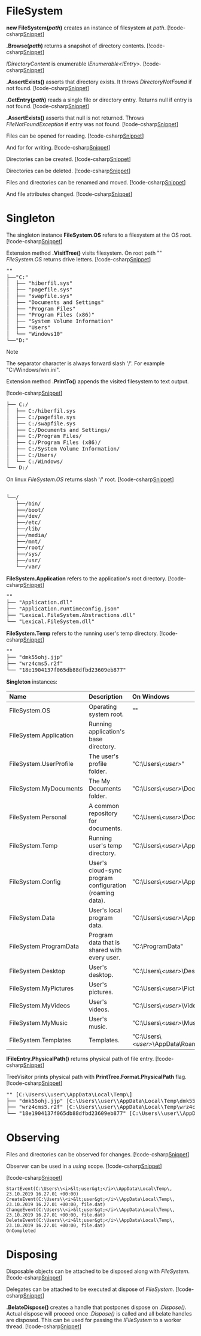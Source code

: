 ﻿# FileSystem

**new FileSystem(<i>path</i>)** creates an instance of filesystem at *path*. 
[!code-csharp[Snippet](Examples.cs#Snippet_1a)]

**.Browse(<i>path</i>)** returns a snapshot of directory contents. 
[!code-csharp[Snippet](Examples.cs#Snippet_2a)]

*IDirectoryContent* is enumerable *IEnumerable&lt;IEntry&gt;*.
[!code-csharp[Snippet](Examples.cs#Snippet_2d)]

**.AssertExists()** asserts that directory exists. It throws *DirectoryNotFound* if not found.
[!code-csharp[Snippet](Examples.cs#Snippet_2e)]

**.GetEntry(<i>path</i>)** reads a single file or directory entry. Returns null if entry is not found.
[!code-csharp[Snippet](Examples.cs#Snippet_2f)]

**.AssertExists()** asserts that null is not returned. Throws *FileNotFoundException* if entry was not found.
[!code-csharp[Snippet](Examples.cs#Snippet_2g)]

Files can be opened for reading.
[!code-csharp[Snippet](Examples.cs#Snippet_3a)]

And for for writing.
[!code-csharp[Snippet](Examples.cs#Snippet_3b)]

Directories can be created.
[!code-csharp[Snippet](Examples.cs#Snippet_5)]

Directories can be deleted.
[!code-csharp[Snippet](Examples.cs#Snippet_6)]

Files and directories can be renamed and moved.
[!code-csharp[Snippet](Examples.cs#Snippet_7)]

And file attributes changed.
[!code-csharp[Snippet](Examples.cs#Snippet_7f)]

# Singleton

The singleton instance **FileSystem.OS** refers to a filesystem at the OS root.
[!code-csharp[Snippet](Examples.cs#Snippet_8a)]

Extension method **.VisitTree()** visits filesystem. On root path "" *FileSystem.OS* returns drive letters.
[!code-csharp[Snippet](Examples.cs#Snippet_8b)]


<pre style="line-height:1.2;">
""
├──"C:"
│  ├── "hiberfil.sys"
│  ├── "pagefile.sys"
│  ├── "swapfile.sys"
│  ├── "Documents and Settings"
│  ├── "Program Files"
│  ├── "Program Files (x86)"
│  ├── "System Volume Information"
│  ├── "Users"
│  └── "Windows10"
└──"D:"
</pre>

> [!NOTE]
> The separator character is always forward slash '/'. For example "C:/Windows/win.ini".

Extension method **.PrintTo()** appends the visited filesystem to text output. 

[!code-csharp[Snippet](Examples.cs#Snippet_8b2)]

<pre style="line-height:1.2;">
├── C:/
│  ├── C:/hiberfil.sys
│  ├── C:/pagefile.sys
│  ├── C:/swapfile.sys
│  ├── C:/Documents and Settings/
│  ├── C:/Program Files/
│  ├── C:/Program Files (x86)/
│  ├── C:/System Volume Information/
│  ├── C:/Users/
│  └── C:/Windows/
└── D:/
</pre>

On linux *FileSystem.OS* returns slash '/' root.
[!code-csharp[Snippet](Examples.cs#Snippet_8c)]

<pre style="line-height:1.2;">

└──/
   ├──/bin/
   ├──/boot/
   ├──/dev/
   ├──/etc/
   ├──/lib/
   ├──/media/
   ├──/mnt/
   ├──/root/
   ├──/sys/
   ├──/usr/
   └──/var/
</pre>

**FileSystem.Application** refers to the application's root directory.
[!code-csharp[Snippet](Examples.cs#Snippet_8d)]

<pre style="line-height:1.2;">
""
├── "Application.dll"
├── "Application.runtimeconfig.json"
├── "Lexical.FileSystem.Abstractions.dll"
└── "Lexical.FileSystem.dll"
</pre>

**FileSystem.Temp** refers to the running user's temp directory.
[!code-csharp[Snippet](Examples.cs#Snippet_8e)]

<pre style="line-height:1.2;">
""
├── "dmk55ohj.jjp"
├── "wrz4cms5.r2f"
└── "18e1904137f065db88dfbd23609eb877"
</pre>

**Singleton** instances:

| Name                             | Description                                                                                      | On Windows                                            | On Linux                                 |
|:---------------------------------|:-------------------------------------------------------------------------------------------------|:------------------------------------------------------|:-----------------------------------------|
| FileSystem.OS                    | Operating system root.                                                                           | ""                                                    | ""                                       |
| FileSystem.Application           | Running application's base directory.                                                            |                                                       |                                          |
| FileSystem.UserProfile           | The user's profile folder.                                                                       | "C:\\Users\\<i>&lt;user&gt;</i>"                      | "/home/<i>&lt;user&gt;</i>"              |
| FileSystem.MyDocuments           | The My Documents folder.                                                                         | "C:\\Users\\<i>&lt;user&gt;</i>\\Documents"           | "/home/<i>&lt;user&gt;</i>"              |
| FileSystem.Personal              | A common repository for documents.                                                               | "C:\\Users\\<i>&lt;user&gt;</i>\\Documents"           | "/home/<i>&lt;user&gt;</i>"              |
| FileSystem.Temp                  | Running user's temp directory.                                                                   | "C:\\Users\\<i>&lt;user&gt;</i>\\AppData\\Local\\Temp"| "/tmp                                    |
| FileSystem.Config                | User's cloud-sync program configuration (roaming data).                                          | "C:\\Users\\<i>&lt;user&gt;</i>\\AppData\\Roaming"    | "/home/<i>&lt;user&gt;</i>/.config"      |
| FileSystem.Data                  | User's local program data.                                                                       | "C:\\Users\\<i>&lt;user&gt;</i>\\AppData\\Local"      | "/home/<i>&lt;user&gt;</i>/.local/share" |
| FileSystem.ProgramData           | Program data that is shared with every user.                                                     | "C:\\ProgramData"                                     | "/usr/share"                             |
| FileSystem.Desktop               | User's desktop.                                                                                  | "C:\\Users\\<i>&lt;user&gt;</i>\\Desktop"             | "/home/user/Desktop"                     |
| FileSystem.MyPictures            | User's pictures.                                                                                 | "C:\\Users\\<i>&lt;user&gt;</i>\\Pictures"            | "/home/user/Pictures"                    |
| FileSystem.MyVideos              | User's videos.                                                                                   | "C:\\Users\\<i>&lt;user&gt;</i>\\Videos"              | "/home/user/Videos"                      |
| FileSystem.MyMusic               | User's music.                                                                                    | "C:\\Users\\<i>&lt;user&gt;</i>\\Music"               | "/home/user/Music"                       |
| FileSystem.Templates             | Templates.                                                                                       | "C:\\Users\\<i>&lt;user&gt;</i>\\AppData\\Roaming\\Microsoft\\Windows\\Templates" | "/home/user/Templates"         |

**IFileEntry.PhysicalPath()** returns physical path of file entry.
[!code-csharp[Snippet](Examples.cs#Snippet_8f)]

TreeVisitor prints physical path with **PrintTree.Format.PhysicalPath** flag.
[!code-csharp[Snippet](Examples.cs#Snippet_8g)]
<pre style="line-height:1.2;">
"" [C:\Users\\user</i>\\AppData\Local\Temp\]
├── "dmk55ohj.jjp" [C:\Users\\user</i>\\AppData\Local\Temp\dmk55ohj.jjp]
├── "wrz4cms5.r2f" [C:\Users\\user</i>\\AppData\Local\Temp\wrz4cms5.r2f]
└── "18e1904137f065db88dfbd23609eb877" [C:\Users\\user</i>\\AppData\Local\Temp\18e1904137f065db88dfbd23609eb877]
</pre>

# Observing

Files and directories can be observed for changes.
[!code-csharp[Snippet](Examples.cs#Snippet_9a)]

Observer can be used in a *using* scope.
[!code-csharp[Snippet](Examples.cs#Snippet_9b)]

[!code-csharp[Snippet](..\VirtualFileSystem\Examples.cs#PrintObserver)]

```none
StartEvent(C:\Users\\<i>&lt;user&gt;</i>\\AppData\Local\Temp\, 23.10.2019 16.27.01 +00:00)
CreateEvent(C:\Users\\<i>&lt;user&gt;</i>\\AppData\Local\Temp\, 23.10.2019 16.27.01 +00:00, file.dat)
ChangeEvent(C:\Users\\<i>&lt;user&gt;</i>\\AppData\Local\Temp\, 23.10.2019 16.27.01 +00:00, file.dat)
DeleteEvent(C:\Users\\<i>&lt;user&gt;</i>\\AppData\Local\Temp\, 23.10.2019 16.27.01 +00:00, file.dat)
OnCompleted
```


# Disposing

Disposable objects can be attached to be disposed along with *FileSystem*.
[!code-csharp[Snippet](Examples.cs#Snippet_10a)]

Delegates can be attached to be executed at dispose of *FileSystem*.
[!code-csharp[Snippet](Examples.cs#Snippet_10b)]

**.BelateDispose()** creates a handle that postpones dispose on *.Dispose()*. Actual dispose will proceed once *.Dispose()* is called and
all belate handles are disposed. This can be used for passing the *IFileSystem* to a worker thread. 
[!code-csharp[Snippet](Examples.cs#Snippet_10c)]
